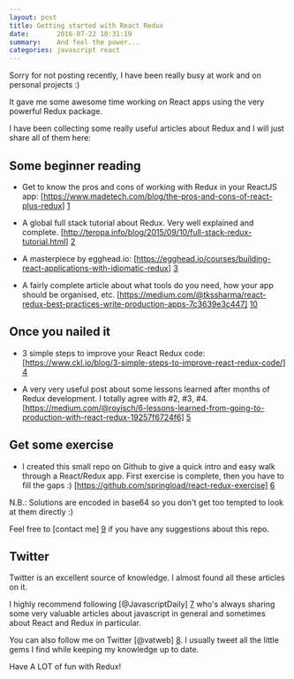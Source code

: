 ```yaml
---
layout: post
title: Getting started with React Redux
date:       2016-07-22 10:31:19
summary:    And feel the power...
categories: javascript react
---
```


Sorry for not posting recently, I have been really busy at work and on personal projects :)

It gave me some awesome time working on React apps using the very powerful Redux package.

I have been collecting some really useful articles about Redux and I will just share all of them here:

## Some beginner reading

- Get to know the pros and cons of working with Redux in your ReactJS app: [https://www.madetech.com/blog/the-pros-and-cons-of-react-plus-redux] [1]

- A global full stack tutorial about Redux. Very well explained and complete. [http://teropa.info/blog/2015/09/10/full-stack-redux-tutorial.html] [2]

- A masterpiece by egghead.io: [https://egghead.io/courses/building-react-applications-with-idiomatic-redux] [3]

- A fairly complete article about what tools do you need, how your app should be organised, etc. 
[https://medium.com/@tkssharma/react-redux-best-practices-write-production-apps-7c3639e3c447] [10]

## Once you nailed it

- 3 simple steps to improve your React Redux code: [https://www.ckl.io/blog/3-simple-steps-to-improve-react-redux-code/] [4]

- A very very useful post about some lessons learned after months of Redux development. I totally agree with #2, #3, #4. 
[https://medium.com/@royisch/6-lessons-learned-from-going-to-production-with-react-redux-19257f6724f6] [5]

## Get some exercise

- I created this small repo on Github to give a quick intro and easy walk through a React/Redux app. First exercise is complete, then you have to fill the gaps :) [https://github.com/springload/react-redux-exercise] [6]

N.B.: Solutions are encoded in base64 so you don't get too tempted to look at them directly :)

Feel free to [contact me] [9] if you have any suggestions about this repo.

## Twitter

Twitter is an excellent source of knowledge. I almost found all these articles on it.

I highly recommend following [@JavascriptDaily] [7] who's always sharing some very valuable articles about javascript in general and sometimes about React and Redux in particular.

You can also follow me on Twitter [@vatweb] [8]. I usually tweet all the little gems I find while keeping my knowledge up to date.


Have A LOT of fun with Redux!


  [1]: https://www.madetech.com/blog/the-pros-and-cons-of-react-plus-redux
  [2]: http://teropa.info/blog/2015/09/10/full-stack-redux-tutorial.html
  [3]: https://egghead.io/courses/building-react-applications-with-idiomatic-redux
  [4]: https://www.ckl.io/blog/3-simple-steps-to-improve-react-redux-code/
  [5]: https://medium.com/@royisch/6-lessons-learned-from-going-to-production-with-react-redux-19257f6724f6#.gnhmgm12o
  [6]: https://github.com/springload/react-redux-exercise
  [7]: https://twitter.com/JavaScriptDaily
  [8]: https://twitter.com/vatweb
  [9]: http://vincentaudebert.github.io/contact/
  [10]: https://medium.com/@tkssharma/react-redux-best-practices-write-production-apps-7c3639e3c447

